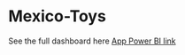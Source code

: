# Mexico-Toys
See the full dashboard here [App Power BI link](https://app.powerbi.com/links/aabgZ62tng?ctid=8aae2104-d553-40b7-887f-3b70446f7987&pbi_source=linkShare)
